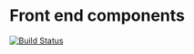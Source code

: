 # Front end components

[![Build Status][build-image]][build-url]


[build-image]: https://www.travis-ci.com/verndale/front-end-components.svg?branch=main
[build-url]: https://www.travis-ci.com/github/verndale/front-end-components/builds
